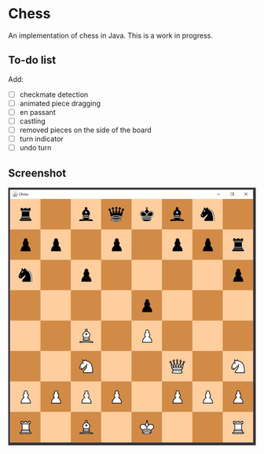# Chess

An implementation of chess in Java. This is a work in progress.

## To-do list

Add:
- [ ] checkmate detection
- [ ] animated piece dragging
- [ ] en passant
- [ ] castling
- [ ] removed pieces on the side of the board
- [ ] turn indicator
- [ ] undo turn

## Screenshot

![Image of Chess](https://github.com/enielsen3/Chess/blob/master/images/chess.PNG)
